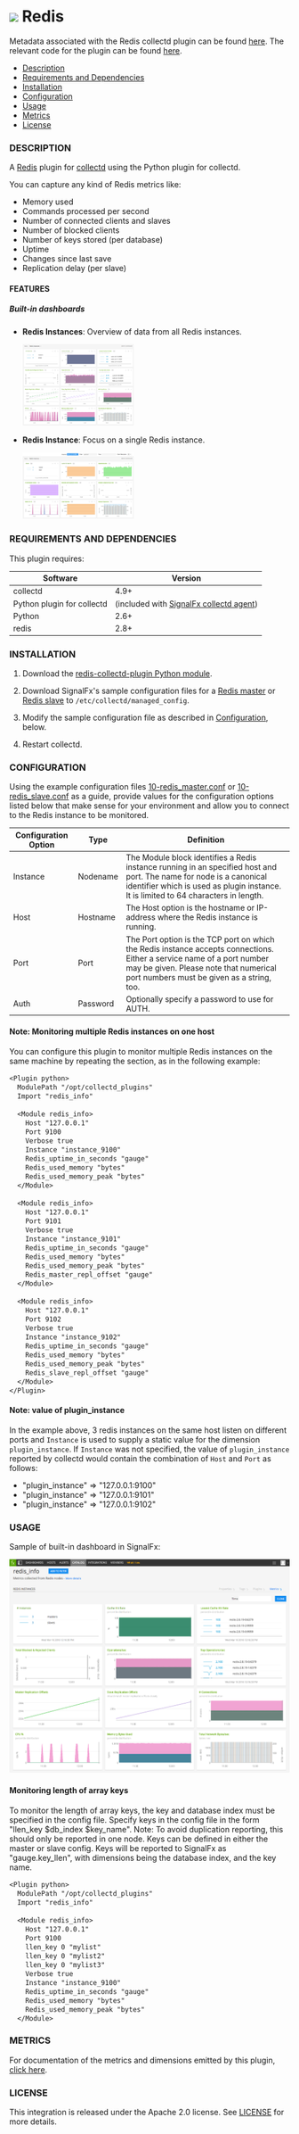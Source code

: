# ![](https://github.com/signalfx/integrations/blob/master/collectd-redis/img/integrations_redis.png) Redis

Metadata associated with the Redis collectd plugin can be found [here](https://github.com/signalfx/integrations/tree/release/collectd-redis). The relevant code for the plugin can be found [here](https://github.com/signalfx/redis-collectd-plugin).

- [Description](#description)
- [Requirements and Dependencies](#requirements-and-dependencies)
- [Installation](#installation)
- [Configuration](#configuration)
- [Usage](#usage)
- [Metrics](#metrics)
- [License](#license)

### DESCRIPTION

A [Redis](http://redis.io) plugin for [collectd](http://collectd.org) using the Python plugin for collectd.

You can capture any kind of Redis metrics like:

 * Memory used
 * Commands processed per second
 * Number of connected clients and slaves
 * Number of blocked clients
 * Number of keys stored (per database)
 * Uptime
 * Changes since last save
 * Replication delay (per slave)

#### FEATURES

##### Built-in dashboards

- **Redis Instances**: Overview of data from all Redis instances.

  [<img src='./img/dashboard_redis_instances.png' width=200px>](./img/dashboard_redis_instances.png)

- **Redis Instance**: Focus on a single Redis instance.

  [<img src='./img/dashboard_redis_instance.png' width=200px>](./img/dashboard_redis_instance.png)  

### REQUIREMENTS AND DEPENDENCIES

This plugin requires:

| Software          | Version        |
|-------------------|----------------|
| collectd   |  4.9+  |
| Python plugin for collectd | (included with [SignalFx collectd agent](https://github.com/signalfx/integrations/tree/master/collectd)[](sfx_link:sfxcollectd)) |
| Python    |  2.6+ |
| redis | 2.8+ |


### INSTALLATION

1. Download the [redis-collectd-plugin Python module](https://github.com/signalfx/redis-collectd-plugin).

2. Download SignalFx's sample configuration files for a [Redis master](https://github.com/signalfx/integrations/tree/master/collectd-redis/10-redis_master.conf) or [Redis slave](https://github.com/signalfx/integrations/tree/master/collectd-redis/10-redis_slave.conf) to `/etc/collectd/managed_config`.

3. Modify the sample configuration file as described in  [Configuration](#configuration), below.

4. Restart collectd.

### CONFIGURATION

Using the example configuration files [10-redis\_master.conf](https://github.com/signalfx/integrations/tree/master/collectd-redis/10-redis_master.conf) or [10-redis\_slave.conf](https://github.com/signalfx/integrations/tree/master/collectd-redis/10-redis_slave.conf) as a guide, provide values for the configuration options listed below that make sense for your environment and allow you to connect to the Redis instance to be monitored.

| Configuration Option | Type | Definition |
|----------------------|------|------------|
| Instance | Nodename | The Module block identifies a Redis instance running in an specified host and port. The name for node is a canonical identifier which is used as plugin instance. It is limited to 64 characters in length.|
| Host | Hostname |The Host option is the hostname or IP-address where the Redis instance is running.|
|Port |Port| The Port option is the TCP port on which the Redis instance accepts connections. Either a service name of a port number may be given. Please note that numerical port numbers must be given as a string, too.|
| Auth | Password | Optionally specify a password to use for AUTH. |

#### Note: Monitoring multiple Redis instances on one host

You can configure this plugin to monitor multiple Redis instances on the same machine by repeating the <Module> section, as in the following example:

```
<Plugin python>
  ModulePath "/opt/collectd_plugins"
  Import "redis_info"

  <Module redis_info>
    Host "127.0.0.1"
    Port 9100
    Verbose true
    Instance "instance_9100"
    Redis_uptime_in_seconds "gauge"
    Redis_used_memory "bytes"
    Redis_used_memory_peak "bytes"
  </Module>

  <Module redis_info>
    Host "127.0.0.1"
    Port 9101
    Verbose true
    Instance "instance_9101"
    Redis_uptime_in_seconds "gauge"
    Redis_used_memory "bytes"
    Redis_used_memory_peak "bytes"
    Redis_master_repl_offset "gauge"
  </Module>

  <Module redis_info>
    Host "127.0.0.1"
    Port 9102
    Verbose true
    Instance "instance_9102"
    Redis_uptime_in_seconds "gauge"
    Redis_used_memory "bytes"
    Redis_used_memory_peak "bytes"
    Redis_slave_repl_offset "gauge"
  </Module>
</Plugin>
```

#### Note: value of plugin_instance

In the example above, 3 redis instances on the same host listen on different ports and `Instance` is used to supply a static value for the dimension `plugin_instance`. If `Instance` was not specified, the value of `plugin_instance` reported by collectd would contain the combination of `Host` and `Port` as follows:

- "plugin\_instance" => "127.0.0.1:9100"
- "plugin\_instance" => "127.0.0.1:9101"
- "plugin\_instance" => "127.0.0.1:9102"

### USAGE

Sample of built-in dashboard in SignalFx:

![](././img/dashboard_redis.png)

#### Monitoring length of array keys
To monitor the length of array keys, the key and database index must be specified in the config file.
Specify keys in the config file in the form "llen_key $db_index $key_name".
Note: To avoid duplication reporting, this should only be reported in one node. Keys can be defined in either the 
master or slave config. Keys will be reported to SignalFx as "gauge.key_llen", with dimensions being the database index, and the key name.

```
<Plugin python>
  ModulePath "/opt/collectd_plugins"
  Import "redis_info"

  <Module redis_info>
    Host "127.0.0.1"
    Port 9100
    llen_key 0 "mylist"
    llen_key 0 "mylist2"
    llen_key 0 "mylist3"
    Verbose true
    Instance "instance_9100"
    Redis_uptime_in_seconds "gauge"
    Redis_used_memory "bytes"
    Redis_used_memory_peak "bytes"
  </Module>
```

### METRICS

For documentation of the metrics and dimensions emitted by this plugin, [click here](./docs).

### LICENSE

This integration is released under the Apache 2.0 license. See [LICENSE](./LICENSE) for more details.
